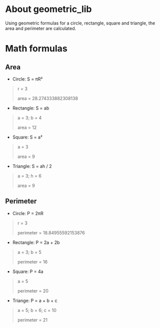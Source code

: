# About geometric_lib
Using geometric formulas for a circle, rectangle, square and triangle, the area and perimeter are calculated.

# Math formulas
## Area
- Circle: S = πR²
> r = 3
> 
> area = 28.274333882308138
- Rectangle: S = ab
> a = 3; b = 4
>
> area = 12
- Square: S = a²
> a = 3
>
> area = 9
- Triangle: S = ah / 2
> a = 3; h = 6
>
> area = 9

## Perimeter
- Circle: P = 2πR
> r = 3
>
> perimeter = 18.84955592153876
- Rectangle: P = 2a + 2b
> a = 3; b = 5
>
> perimeter = 16
- Square: P = 4a
> a = 5
>
> perimeter = 20
- Triange: P = a + b + c
> a = 5; b = 6; c = 10
>
> perimeter = 21
